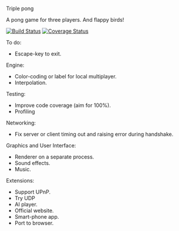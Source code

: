 Triple pong


A pong game for three players. And flappy birds!

[![Build Status](https://travis-ci.org/ryutaroikeda/triplepong.svg?branch=master)](https://travis-ci.org/ryutaroikeda/triplepong)
[![Coverage Status](https://coveralls.io/repos/ryutaroikeda/triplepong/badge.svg?branch=master&service=github)](https://coveralls.io/github/ryutaroikeda/triplepong?branch=master)

To do:
* Escape-key to exit.

Engine:
* Color-coding or label for local multiplayer.
* Interpolation.

Testing:
* Improve code coverage (aim for 100%).
* Profiling 

Networking:
* Fix server or client timing out and raising error during handshake.

Graphics and User Interface:
* Renderer on a separate process.
* Sound effects.
* Music.

Extensions:
* Support UPnP.
* Try UDP
* AI player.
* Official website. 
* Smart-phone app.
* Port to browser.
